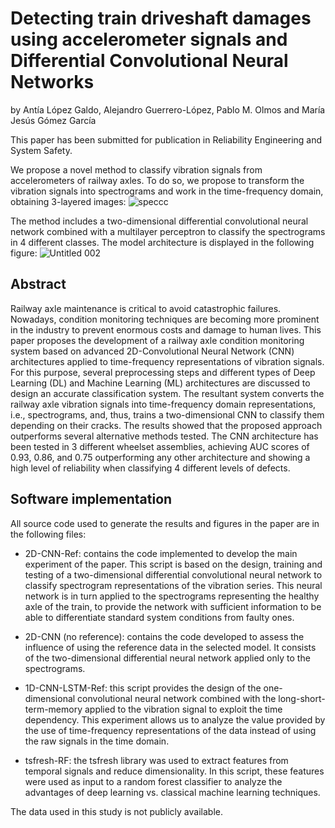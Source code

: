 # Detecting train driveshaft damages using accelerometer signals and Differential Convolutional Neural Networks
by Antía López Galdo, Alejandro Guerrero-López, Pablo M. Olmos and María Jesús Gómez García

This paper has been submitted for publication in Reliability Engineering and System Safety.

We propose a novel method to classify vibration signals from accelerometers of railway axles. To do so, we propose to transform the vibration signals into spectrograms and work in the time-frequency domain, obtaining 3-layered images:
![speccc](https://user-images.githubusercontent.com/79870718/201116248-c2b36785-dc34-4275-bfac-9cfef760b1ac.png)

The method includes a two-dimensional differential convolutional neural network combined with a multilayer perceptron to classify the spectrograms in 4 different classes. The model architecture is displayed in the following figure:
![Untitled 002](https://user-images.githubusercontent.com/79870718/201115910-d239b215-75ec-4589-b3c4-04b8b7c17f0c.jpeg)


## Abstract 
Railway axle maintenance is critical to avoid catastrophic failures. Nowadays,
condition monitoring techniques are becoming more prominent in the industry
to prevent enormous costs and damage to human lives.
This paper proposes the development of a railway axle condition monitoring
system based on advanced 2D-Convolutional Neural Network (CNN) architectures applied to time-frequency representations of vibration signals. For this
purpose, several preprocessing steps and different types of Deep Learning (DL)
and Machine Learning (ML) architectures are discussed to design an accurate
classification system. The resultant system converts the railway axle vibration signals into time-frequency domain representations, i.e., spectrograms, and,
thus, trains a two-dimensional CNN to classify them depending on their cracks.
The results showed that the proposed approach outperforms several alternative
methods tested. The CNN architecture has been tested in 3 different wheelset
assemblies, achieving AUC scores of 0.93, 0.86, and 0.75 outperforming any other
architecture and showing a high level of reliability when classifying 4 different
levels of defects.


## Software implementation

All source code used to generate the results and figures in the paper are in the following files:

- 2D-CNN-Ref: contains the code implemented to develop the main experiment of the paper. This script is based on the design, training and testing of a two-dimensional differential convolutional neural network to classify spectrogram representations of the vibration series. This neural network is in turn applied to the spectrograms representing the healthy axle of the train, to provide the network with sufficient information to be able to differentiate standard system conditions from faulty ones.

- 2D-CNN (no reference): contains the code developed to assess the influence of using the reference data in the selected model. It consists of the two-dimensional differential neural network applied only to the spectrograms. 

- 1D-CNN-LSTM-Ref: this script provides the design of the one-dimensional convolutional neural network combined with the long-short-term-memory applied to the vibration signal to exploit the time dependency. This experiment allows us to analyze the value provided by the use of time-frequency representations of the data instead of using the raw signals in the time domain.

- tsfresh-RF: the tsfresh library was used to extract features from temporal signals and reduce dimensionality. In this script, these features were used as input to a random forest classifier to analyze the advantages of deep learning vs. classical machine learning techniques.

The data used in this study is not publicly available. 
